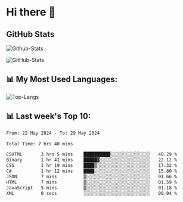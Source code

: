 # Hi there 👋

## GitHub Stats
![Github-Stats](https://github-readme-stats-sigma-five.vercel.app/api?username=ltorson&show_icons=true&theme=radical&count_private=true)

![GitHub-Stats](https://github-readme-stats.vercel.app/api/wakatime?username=LeeTorson&theme=synthwave&size_weight=0.5&count_weight=0.5&title_color=36F9F6&langs_count=10&count_private=true)

## 📊 My Most Used Languages:
![Top-Langs](https://github-readme-stats-sigma-five.vercel.app/api/top-langs/?username=LTorson&layout=compact&langs_count=10)


## 📊 Last week's Top 10:
<!--START_SECTION:waka-->

```txt
From: 22 May 2024 - To: 29 May 2024

Total Time: 7 hrs 40 mins

CSHTML       3 hrs 5 mins    ██████████░░░░░░░░░░░░░░░   40.29 %
Binary       1 hr 41 mins    █████▓░░░░░░░░░░░░░░░░░░░   22.12 %
CSS          1 hr 19 mins    ████▒░░░░░░░░░░░░░░░░░░░░   17.32 %
C#           1 hr 12 mins    ████░░░░░░░░░░░░░░░░░░░░░   15.80 %
JSON         7 mins          ▒░░░░░░░░░░░░░░░░░░░░░░░░   01.66 %
HTML         7 mins          ▒░░░░░░░░░░░░░░░░░░░░░░░░   01.59 %
JavaScript   5 mins          ▒░░░░░░░░░░░░░░░░░░░░░░░░   01.18 %
XML          0 secs          ░░░░░░░░░░░░░░░░░░░░░░░░░   00.04 %
```

<!--END_SECTION:waka-->
